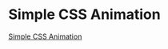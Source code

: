 # Simple CSS Animation

[Simple CSS Animation](https://www.youtube.com/watch?v=bTny05LnQOA&ab_channel=OnlineTutorials)
